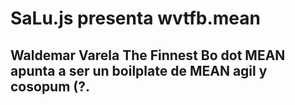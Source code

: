 # SaLu.js presenta wvtfb.mean

## Waldemar Varela The Finnest Bo dot MEAN apunta a ser un boilplate de MEAN agil y cosopum (?.